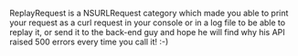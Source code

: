 ReplayRequest is a NSURLRequest category which made you able to print your request as a curl request in your console or in a log file to be able to replay it, or send it to the back-end guy and hope he will find why his API raised 500 errors every time you call it! :-)
